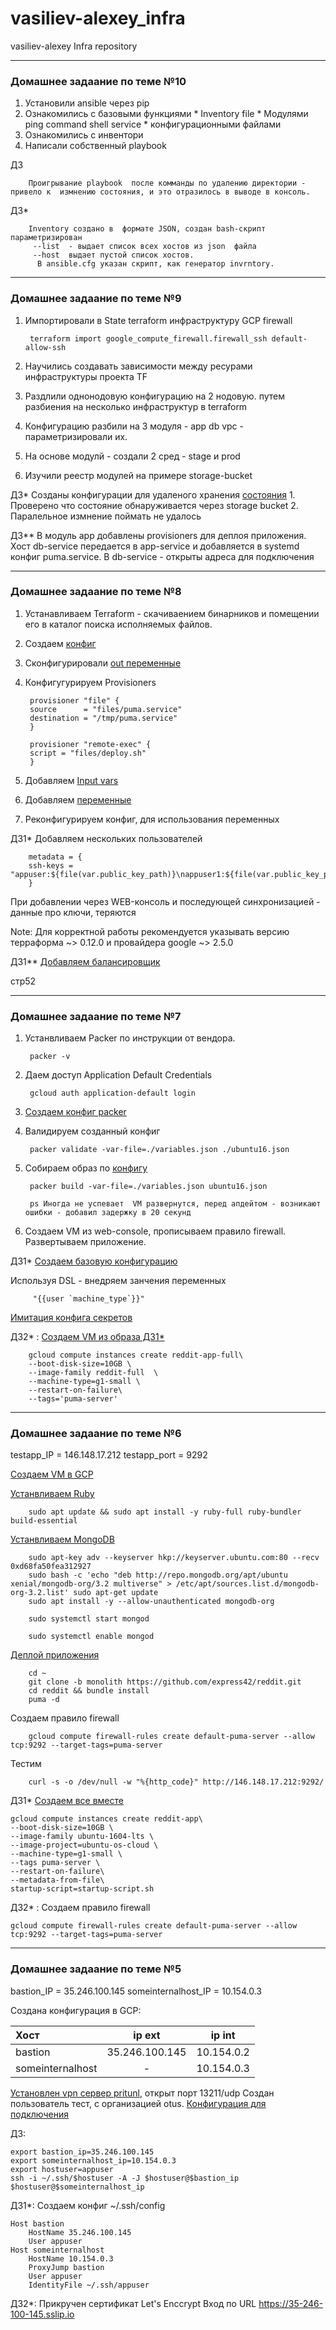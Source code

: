 # vasiliev-alexey_infra
vasiliev-alexey Infra repository

___
###  **Домашнее задаание по теме №10**

1. Установили ansible  через pip
2. Ознакомились с базовыми функциями
        * Inventory file
        * Модулями
        ping
        command
        shell
        service
        * конфигурационными файлами
3. Ознакомились с  инвентори
4. Написали собственный playbook

ДЗ

        Проигрывание playbook  после комманды по удалению директории - привело к  измнению состояния, и это отразилось в выводе в консоль.

ДЗ*

        Inventory создано в  формате JSON, создан bash-скрипт  параметризирован
         --list  - выдает список всех хостов из json  файла
         --host  выдает пустой список хостов.
          В ansible.cfg указан скрипт, как генератор invrntory.

___
###  **Домашнее задаание по теме №9**

1. Импортировали в State terraform  инфраструктуру GCP  firewall

        terraform import google_compute_firewall.firewall_ssh default-allow-ssh
2. Научились создавать зависимости между ресурами инфраструктуры проекта TF
3. Раздлили однонодовую конфигурацию на 2 нодовую. путем разбиения на несколько инфраструктур в terraform
4. Конфигурацию разбили на  3 модуля -  app db vpc -  параметризировали их.
5. На основе модулй - создали 2    сред -  stage и  prod
6.  Изучили реестр модулей на примере storage-bucket

ДЗ*  Созданы  конфигурации для удаленого хранения [состояния](terraform/prod/backend.tf)
        1. Проверено  что состояние обнаруживается через  storage bucket
        2. Паралельное измнение поймать не удалось


ДЗ** В модуль app добавлены provisioners для деплоя приложения. Хост db-service передается в app-service и добавляется в  systemd  конфиг puma.service.
 В db-service - открыты адреса для подключения




___
###  **Домашнее задаание по теме №8**

1. Устанавливаем Terraform - скачиваением бинарников и помещении его в  каталог поиска исполняемых файлов.
2. Создаем [конфиг](terraform/main.tf)
3. Сконфигурировали [out  переменные](terraform/outputs.tf)
4. Конфигугурируем Provisioners

        provisioner "file" {
        source      = "files/puma.service"
        destination = "/tmp/puma.service"
        }

        provisioner "remote-exec" {
        script = "files/deploy.sh"
        }
5. Добавляем [Input vars](terraform/variables.tf)
6. Добавляем [переменные](terraform/terraform.tfvars.example)
7. Реконфигурируем конфиг, для использования переменных

ДЗ1* Добавляем нескольких пользователей

        metadata = {
        ssh-keys = "appuser:${file(var.public_key_path)}\nappuser1:${file(var.public_key_path)}\nappuser2:${file(var.public_key_path)}"
        }
  При  добавлении через WEB-консоль и последующей синхронизацией - данные  про ключи, теряются

Note:
Для корректной работы
рекомендуется указывать версию терраформа ~> 0.12.0 и
провайдера google ~> 2.5.0

ДЗ1** [Добавляем  балансировщик](terraform/lb.tf)

стр52
___
###  **Домашнее задаание по теме №7**

1. Устанвливаем  Packer  по инструкции от вендора.

        packer -v

2. Даем доступ Application Default Credentials

        gcloud auth application-default login

3. [Создаем конфиг packer](packer/ubuntu16.json)
4. Валидируем созданный конфиг

        packer validate -var-file=./variables.json ./ubuntu16.json
5. Собираем образ по [конфигу](packer/ubuntu16.json)

        packer build -var-file=./variables.json ubuntu16.json

        ps Иногда не успевает  VM развернутся, перед апдейтом - возникают ошибки - добавил задержку в 20 секунд

6. Создаем  VM из web-console, прописываем правило firewall. Развертываем приложение.

ДЗ1* [Создаем базовую конфигурацию](packer/immutable.json)

Используя DSL -  внедряем занчения переменных

         "{{user `machine_type`}}"

[Имитация конфига секретов](packer/variables.json.example)

ДЗ2* : [Создаем VM из образа  ДЗ1*](config-scripts/create-reddit-vm.sh)

        gcloud compute instances create reddit-app-full\
        --boot-disk-size=10GB \
        --image-family reddit-full  \
        --machine-type=g1-small \
        --restart-on-failure\
        --tags='puma-server'


___

###  **Домашнее задаание по теме №6**
testapp_IP = 146.148.17.212
testapp_port = 9292


[Создаем VM в GCP](config-scripts/create_gcp_vm.sh)




[Устанвливаем Ruby](config-scripts/install_ruby.sh)

        sudo apt update && sudo apt install -y ruby-full ruby-bundler build-essential

[Устанвливаем MongoDB](config-scripts/install_mongodb.sh)

        sudo apt-key adv --keyserver hkp://keyserver.ubuntu.com:80 --recv 0xd68fa50fea312927
        sudo bash -c 'echo "deb http://repo.mongodb.org/apt/ubuntu xenial/mongodb-org/3.2 multiverse" > /etc/apt/sources.list.d/mongodb-org-3.2.list' sudo apt-get update
        sudo apt install -y --allow-unauthenticated mongodb-org

        sudo systemctl start mongod

        sudo systemctl enable mongod


[Деплой приложения](config-scripts/deploy_mongodb.sh)

        cd ~
        git clone -b monolith https://github.com/express42/reddit.git
        cd reddit && bundle install
        puma -d
Создаем  правило firewall

        gcloud compute firewall-rules create default-puma-server --allow tcp:9292 --target-tags=puma-server


Тестим

        curl -s -o /dev/null -w "%{http_code}" http://146.148.17.212:9292/




ДЗ1*
[Создаем все вместе ](config-scripts/startup-script.sh)

    gcloud compute instances create reddit-app\
    --boot-disk-size=10GB \
    --image-family ubuntu-1604-lts \
    --image-project=ubuntu-os-cloud \
    --machine-type=g1-small \
    --tags puma-server \
    --restart-on-failure\
    --metadata-from-file\
    startup-script=startup-script.sh


ДЗ2* : Создаем правило  firewall

    gcloud compute firewall-rules create default-puma-server --allow tcp:9292 --target-tags=puma-server

___


### **Домашнее задаание по теме №5**

bastion_IP = 35.246.100.145
someinternalhost_IP    = 10.154.0.3

Создана конфигурация в GCP:

| Хост             |     ip ext     |   ip int   |
| :--------------- | :------------: | :--------: |
| bastion          | 35.246.100.145 | 10.154.0.2 |
| someinternalhost |       -        | 10.154.0.3 |

[Установлен  vpn сервер pritunl](VPN/setupvpn.sh), открыт порт 13211/udp
Создан пользователь тест, с организацией otus.
[Конфигурация для подключения ](VPN/loud-bastion.ovpn)

ДЗ:

    export bastion_ip=35.246.100.145
    export someinternalhost_ip=10.154.0.3
    export hostuser=appuser
    ssh -i ~/.ssh/$hostuser -A -J $hostuser@$bastion_ip $hostuser@$someinternalhost_ip

ДЗ1*:
Создаем конфиг ~/.ssh/config

    Host bastion
        HostName 35.246.100.145
        User appuser
    Host someinternalhost
        HostName 10.154.0.3
        ProxyJump bastion
        User appuser
        IdentityFile ~/.ssh/appuser

ДЗ2*:
Прикручен сертификат Let's Enccrypt
Вход по URL https://35-246-100-145.sslip.io
